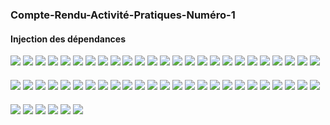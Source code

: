 <!DOCTYPE html>
<html lang="en">
<head>
    <meta charset="UTF-8">
    <meta name="viewport" content="width=device-width, initial-scale=1.0">
</head>
<body>
    <h3>Compte-Rendu-Activité-Pratiques-Numéro-1</h3>
    <h4>Injection des dépendances</h4>
    <img src="Captures/Capture1.png" style="margin-bottom: 20px;">
    <img src="Captures/Capture2.png" style="margin-bottom: 20px;">
    <img src="Captures/Capture3.png" style="margin-bottom: 20px;">
    <img src="Captures/Capture4.png" style="margin-bottom: 20px;">
    <img src="Captures/Capture5.png" style="margin-bottom: 20px;">
    <img src="Captures/Capture6.png" style="margin-bottom: 20px;">
    <img src="Captures/Capture7.png" style="margin-bottom: 20px;">
    <img src="Captures/Capture8.png" style="margin-bottom: 20px;">
    <img src="Captures/Capture9.png" style="margin-bottom: 20px;">
    <img src="Captures/Capture10.png" style="margin-bottom: 20px;">
    <img src="Captures/Capture11.png" style="margin-bottom: 20px;">
    <img src="Captures/Capture12.png" style="margin-bottom: 20px;">
    <img src="Captures/Capture13.png" style="margin-bottom: 20px;">
    <img src="Captures/Capture14.png" style="margin-bottom: 20px;">
    <img src="Captures/Capture15.png" style="margin-bottom: 20px;">
    <img src="Captures/Capture16.png" style="margin-bottom: 20px;">
    <img src="Captures/Capture17.png" style="margin-bottom: 20px;">
    <img src="Captures/Capture18.png" style="margin-bottom: 20px;">
    <img src="Captures/Capture19.png" style="margin-bottom: 20px;">
    <img src="Captures/Capture20.png" style="margin-bottom: 20px;">
    <img src="Captures/Capture21.png" style="margin-bottom: 20px;">
    <img src="Captures/Capture22.png" style="margin-bottom: 20px;">
    <img src="Captures/Capture23.png" style="margin-bottom: 20px;">
    <img src="Captures/Capture24.png" style="margin-bottom: 20px;">
    <img src="Captures/Capture25.png" style="margin-bottom: 20px;">
    <img src="Captures/Capture26.png" style="margin-bottom: 20px;">
    <img src="Captures/Capture27.png" style="margin-bottom: 20px;">
    <img src="Captures/Capture28.png" style="margin-bottom: 20px;">
    <img src="Captures/Capture29.png" style="margin-bottom: 20px;">
    <img src="Captures/Capture30.png" style="margin-bottom: 20px;">
    <img src="Captures/Capture31.png" style="margin-bottom: 20px;">
    <img src="Captures/Capture32.png" style="margin-bottom: 20px;">
    <img src="Captures/Capture33.png" style="margin-bottom: 20px;">
    <img src="Captures/Capture34.png" style="margin-bottom: 20px;">
    <img src="Captures/Capture35.png" style="margin-bottom: 20px;">
    <img src="Captures/Capture36.png" style="margin-bottom: 20px;">
    <img src="Captures/Capture37.png" style="margin-bottom: 20px;">
    <img src="Captures/Capture38.png" style="margin-bottom: 20px;">
    <img src="Captures/Capture39.png" style="margin-bottom: 20px;">
    <img src="Captures/Capture40.png" style="margin-bottom: 20px;">
    <img src="Captures/Capture41.png" style="margin-bottom: 20px;">
    <img src="Captures/Capture42.png" style="margin-bottom: 20px;">
    <img src="Captures/Capture43.png" style="margin-bottom: 20px;">
    <img src="Captures/Capture44.png" style="margin-bottom: 20px;">
    <img src="Captures/Capture45.png" style="margin-bottom: 20px;">
    <img src="Captures/Capture46.png" style="margin-bottom: 20px;">
    <img src="Captures/Capture47.png" style="margin-bottom: 20px;">
    <img src="Captures/Capture48.png" style="margin-bottom: 20px;">
    <img src="Captures/Capture49.png" style="margin-bottom: 20px;">
    <img src="Captures/Capture50.png" style="margin-bottom: 20px;">
    <img src="Captures/Capture51.png" style="margin-bottom: 20px;">
    <img src="Captures/Capture52.png" style="margin-bottom: 20px;">
    <img src="Captures/Capture53.png" style="margin-bottom: 20px;">
    <img src="Captures/Capture54.png" style="margin-bottom: 20px;">
    <img src="Captures/Capture55.png" style="margin-bottom: 20px;">
    <img src="Captures/Capture56.png" style="margin-bottom: 20px;">
</body>
</html>